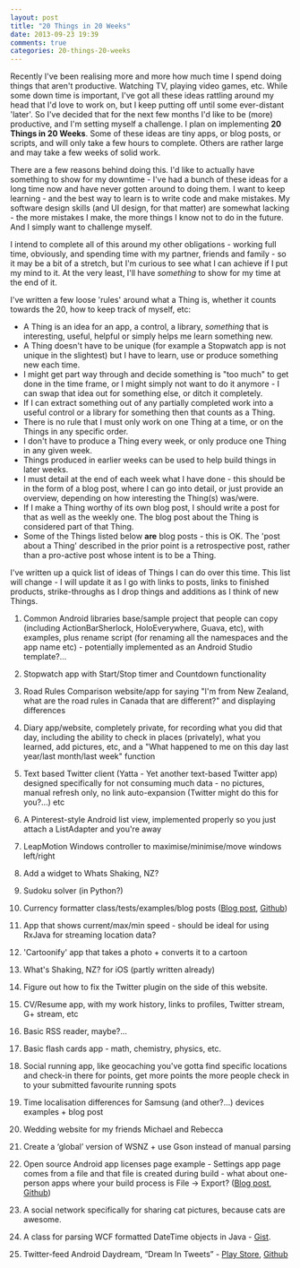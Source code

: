 ```yaml
---
layout: post
title: "20 Things in 20 Weeks"
date: 2013-09-23 19:39
comments: true
categories: 20-things-20-weeks
---
```


Recently I've been realising more and more how much time I spend doing things that aren't productive. Watching TV, playing video games, etc. While some down time is important, I've got all these ideas rattling around my head that I'd love to work on, but I keep putting off until some ever-distant 'later'. So I've decided that for the next few months I'd like to be (more) productive, and I'm setting myself a challenge. I plan on implementing **20 Things in 20 Weeks**. Some of these ideas are tiny apps, or blog posts, or scripts, and will only take a few hours to complete. Others are rather large and may take a few weeks of solid work.

<!-- more -->

There are a few reasons behind doing this. I'd like to actually have something to show for my downtime - I've had a bunch of these ideas for a long time now and have never gotten around to doing them. I want to keep learning - and the best way to learn is to write code and make mistakes. My software design skills (and UI design, for that matter) are somewhat lacking - the more mistakes I make, the more things I know not to do in the future. And I simply want to challenge myself.

I intend to complete all of this around my other obligations - working full time, obviously, and spending time with my partner, friends and family - so it may be a bit of a stretch, but I'm curious to see what I can achieve if I put my mind to it. At the very least, I'll have _something_ to show for my time at the end of it.

I've written a few loose 'rules' around what a Thing is, whether it counts towards the 20, how to keep track of myself, etc:

- A Thing is an idea for an app, a control, a library, _something_ that is interesting, useful, helpful or simply helps me learn something new.
- A Thing doesn't have to be unique (for example a Stopwatch app is not unique in the slightest) but I have to learn, use or produce something new each time.
- I might get part way through and decide something is "too much" to get done in the time frame, or I might simply not want to do it anymore - I can swap that idea out for something else, or ditch it completely. 
- If I can extract something out of any partially completed work into a useful control or a library for something then that counts as a Thing.
- There is no rule that I must only work on one Thing at a time, or on the Things in any specific order. 
- I don't have to produce a Thing every week, or only produce one Thing in any given week. 
- Things produced in earlier weeks can be used to help build things in later weeks. 
- I must detail at the end of each week what I have done - this should be in the form of a blog post, where I can go into detail, or just provide an overview, depending on how interesting the Thing(s) was/were. 
- If I make a Thing worthy of its own blog post, I should write a post for that as well as the weekly one. The blog post about the Thing is considered part of that Thing. 
- Some of the Things listed below __are__ blog posts - this is OK. The 'post about a Thing' described in the prior point is a retrospective post, rather than a pro-active post whose intent is to be a Thing.

I've written up a quick list of ideas of Things I can do over this time. This list will change - I will update it as I go with links to posts, links to finished products, strike-throughs as I drop things and additions as I think of new Things.

1. Common Android libraries base/sample project that people can copy (including ActionBarSherlock, HoloEverywhere, Guava, etc), with examples, plus rename script (for renaming all the namespaces and the app name etc) - potentially implemented as an Android Studio template?…

2. Stopwatch app with Start/Stop timer and Countdown functionality

3. Road Rules Comparison website/app for saying "I'm from New Zealand, what are the road rules in Canada that are different?" and displaying differences

4. Diary app/website, completely private, for recording what you did that day, including the ability to check in places (privately), what you learned, add pictures, etc, and a "What happened to me on this day last year/last month/last week" function

5. Text based Twitter client (Yatta - Yet another text-based Twitter app) designed specifically for not consuming much data - no pictures, manual refresh only, no link auto-expansion (Twitter might do this for you?…) etc

6. A Pinterest-style Android list view, implemented properly so you just attach a ListAdapter and you're away

7. LeapMotion Windows controller to maximise/minimise/move windows left/right

8. Add a widget to Whats Shaking, NZ?

9. Sudoku solver (in Python?)
 
10. Currency formatter class/tests/examples/blog posts ([Blog post](../../../10/21/android-currency-localisation-hell/), [Github](https://github.com/adamsp/CurrencyFormattingDemo))

11. App that shows current/max/min speed - should be ideal for using RxJava for streaming location data?

12. 'Cartoonify' app that takes a photo + converts it to a cartoon

13. What's Shaking, NZ? for iOS (partly written already)

14. Figure out how to fix the Twitter plugin on the side of this website.

15. CV/Resume app, with my work history, links to profiles, Twitter stream, G+ stream, etc

16. Basic RSS reader, maybe?…

17. Basic flash cards app - math, chemistry, physics, etc.

18. Social running app, like geocaching you've gotta find specific locations and check-in there for points, get more points the more people check in to your submitted favourite running spots

19. Time localisation differences for Samsung (and other?…) devices examples + blog post

20. Wedding website for my friends Michael and Rebecca

21. Create a ‘global’ version of WSNZ + use Gson instead of manual parsing

22. Open source Android app licenses page example - Settings app page comes from a file and that file is created during build - what about one-person apps where your build process is File -> Export? ([Blog post](../../24/android-open-source-licenses-page/), [Github](https://github.com/adamsp/AndroidLicensesPage))

23. A social network specifically for sharing cat pictures, because cats are awesome.

24. A class for parsing WCF formatted DateTime objects in Java - [Gist](https://gist.github.com/adamsp/6914482).

25. Twitter-feed Android Daydream, “Dream In Tweets” - [Play Store](https://play.google.com/store/apps/details?id=nz.net.speakman.android.dreamintweets), [Github](https://github.com/adamsp/DreamInTweets)

